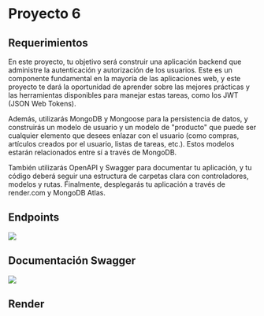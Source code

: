 
# Proyecto 6

## Requerimientos
En este proyecto, tu objetivo será construir una aplicación backend que administre la autenticación y autorización de los usuarios. Este es un componente fundamental en la mayoría de las aplicaciones web, y este proyecto te dará la oportunidad de aprender sobre las mejores prácticas y las herramientas disponibles para manejar estas tareas, como los JWT (JSON Web Tokens).

Además, utilizarás MongoDB y Mongoose para la persistencia de datos, y construirás un modelo de usuario y un modelo de "producto" que puede ser cualquier elemento que desees enlazar con el usuario (como compras, artículos creados por el usuario, listas de tareas, etc.). Estos modelos estarán relacionados entre sí a través de MongoDB.

También utilizarás OpenAPI y Swagger para documentar tu aplicación, y tu código deberá seguir una estructura de carpetas clara con controladores, modelos y rutas. Finalmente, desplegarás tu aplicación a través de render.com y MongoDB Atlas.

## Endpoints
![](https://res.cloudinary.com/ddxlvh0go/image/upload/v1744677070/End_Points_eqxoax.png)


## Documentación Swagger

![](https://res.cloudinary.com/ddxlvh0go/image/upload/v1744676856/Swagger_qcengq.png)


## Render
